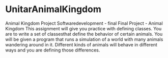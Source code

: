 # UnitarAnimalKingdom
Animal Kingdom
Project Softwaredevelopment - final
Final Project - Animal Kingdom
This assignment will give you practice with defining classes. You are to write a set of classesthat define
the behavior of certain animals. You will be given a program that runs a simulation of a world with
many animals wandering around in it. Different kinds of animals will behave in different ways and you
are defining those differences.
